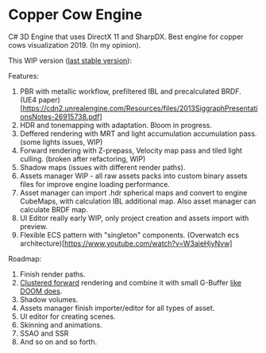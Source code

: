 # Copper Cow Engine
C# 3D Engine that uses DirectX 11 and SharpDX.
Best engine for copper cows visualization 2019. (In my opinion).

This WIP version ([last stable version](855c8236615f03e8fb036c2fc57a4b127f5073ab)):

Features:
1) PBR with metallic workflow, prefiltered IBL and precalculated BRDF. (UE4 paper)[https://cdn2.unrealengine.com/Resources/files/2013SiggraphPresentationsNotes-26915738.pdf]
2) HDR and tonemapping with adaptation. Bloom in progress.
3) Deffered rendering with MRT and light accumulation accumulation pass. (some lights issues, WIP)
4) Forward rendering with Z-prepass, Velocity map pass and tiled light culling. (broken after refactoring, WIP)
5) Shadow maps (issues with different render paths).
6) Assets manager WIP - all raw assets packs into custom binary assets files for improve engine loading performance.
7) Asset manager can import .hdr spherical maps and convert to engine CubeMaps, with calculation IBL additional map. Also asset manager can calculate BRDF map.
8) UI Editor really early WIP, only project creation and assets import with preview.
9) Flexible ECS pattern with "singleton" components. (Overwatch ecs architecture)[https://www.youtube.com/watch?v=W3aieHjyNvw]

Roadmap: 
1) Finish render paths.
2) [Clustered forward](http://www.humus.name/Articles/PracticalClusteredShading.pdf) rendering and combine it with small G-Buffer [like DOOM does](http://www.adriancourreges.com/blog/2016/09/09/doom-2016-graphics-study/).
3) Shadow volumes.
4) Assets manager finish importer/editor for all types of asset.
5) UI editor for creating scenes.
6) Skinning and animations.
7) SSAO and SSR
8) And so on and so forth.

